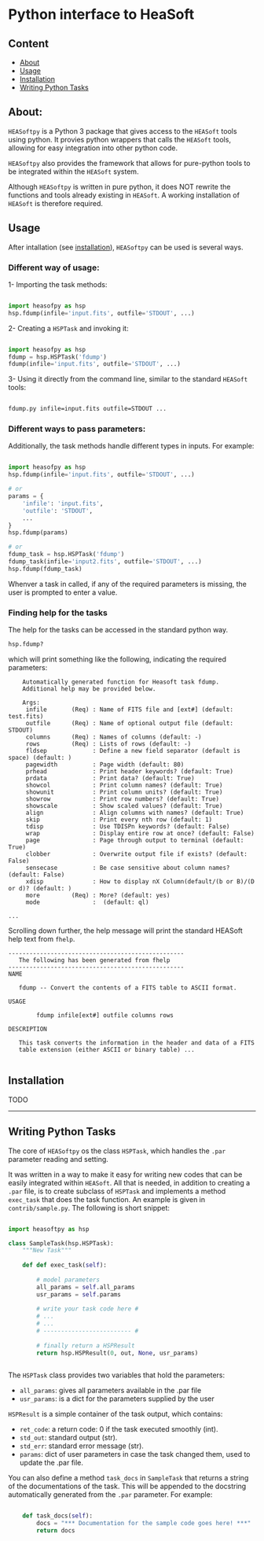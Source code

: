 Python interface to HeaSoft
===========================

## Content
- [About](#About)
- [Usage](#Usage)
- [Installation](#Installation)
- [Writing Python Tasks](#Writing-Python-Tasks)


## About:
`HEASoftpy` is a Python 3 package that gives access to the `HEASoft` 
tools using python. It provies python wrappers that calls the 
`HEASoft` tools, allowing for easy integration into other python
code.

`HEASoftpy` also provides the framework that allows for pure-python
tools to be integrated within the `HEASoft` system.

Although `HEASoftpy` is written in pure python, it does NOT rewrite 
the functions and tools already existing in `HEASoft`. A working
installation of `HEASoft` is therefore required.


## Usage
After intallation (see [installation](#Installation)), `HEASoftpy` can
be used is several ways.

### Different way of usage:
1- Importing the task methods:
```python

import heasofpy as hsp
hsp.fdump(infile='input.fits', outfile='STDOUT', ...)

```

2- Creating a `HSPTask` and invoking it:
```python

import heasofpy as hsp
fdump = hsp.HSPTask('fdump')
fdump(infile='input.fits', outfile='STDOUT', ...)

```

3- Using it directly from the command line, similar to the standard `HEASoft` tools:
```bash

fdump.py infile=input.fits outfile=STDOUT ...

```

### Different ways to pass parameters:
Additionally, the task methods handle different types in inputs. For example:

```python

import heasofpy as hsp
hsp.fdump(infile='input.fits', outfile='STDOUT', ...)

# or
params = {
    'infile': 'input.fits',
    'outfile': 'STDOUT',
    ...
}
hsp.fdump(params)

# or
fdump_task = hsp.HSPTask('fdump')
fdump_task(infile='input2.fits', outfile='STDOUT', ...)
hsp.fdump(fdump_task)


```

Whenver a task in called, if any of the required parameters is missing, 
the user is prompted to enter a value.


### Finding help for the tasks
The help for the tasks can be accessed in the standard python way.
```python
hsp.fdump?
```

which will print something like the following, indicating the required parameters:
```
    Automatically generated function for Heasoft task fdump.
    Additional help may be provided below.

    Args:
     infile       (Req) : Name of FITS file and [ext#] (default: test.fits)
     outfile      (Req) : Name of optional output file (default: STDOUT)
     columns      (Req) : Names of columns (default: -)
     rows         (Req) : Lists of rows (default: -)
     fldsep             : Define a new field separator (default is space) (default: )
     pagewidth          : Page width (default: 80)
     prhead             : Print header keywords? (default: True)
     prdata             : Print data? (default: True)
     showcol            : Print column names? (default: True)
     showunit           : Print column units? (default: True)
     showrow            : Print row numbers? (default: True)
     showscale          : Show scaled values? (default: True)
     align              : Align columns with names? (default: True)
     skip               : Print every nth row (default: 1)
     tdisp              : Use TDISPn keywords? (default: False)
     wrap               : Display entire row at once? (default: False)
     page               : Page through output to terminal (default: True)
     clobber            : Overwrite output file if exists? (default: False)
     sensecase          : Be case sensitive about column names? (default: False)
     xdisp              : How to display nX Column(default/(b or B)/(D or d)? (default: )
     more         (Req) : More? (default: yes)
     mode               :  (default: ql)

...
```
Scrolling down further, the help message will print the standard HEASoft help text from `fhelp`.
```
--------------------------------------------------
   The following has been generated from fhelp
--------------------------------------------------
NAME

   fdump -- Convert the contents of a FITS table to ASCII format.

USAGE

        fdump infile[ext#] outfile columns rows

DESCRIPTION

   This task converts the information in the header and data of a FITS
   table extension (either ASCII or binary table) ...
   
```


## Installation
TODO

---
## Writing Python Tasks
The core of `HEASoftpy` os the class `HSPTask`, which handles the `.par` parameter reading and setting.

It was written in a way to make it easy for writing new codes that can be easily integrated within `HEASoft`. All that is needed, in addition to creating a `.par` file, is to create subclass of `HSPTask` and implements a method `exec_task` that does the task function. An example is given in `contrib/sample.py`. The following is short snippet:

```python

import heasoftpy as hsp

class SampleTask(hsp.HSPTask):
    """New Task"""
    
    def def exec_task(self):
        
        # model parameters
        all_params = self.all_params
        usr_params = self.params
        
        # write your task code here #
        # ...
        # ...
        # ------------------------- #
        
        # finally return a HSPResult
        return hsp.HSPResult(0, out, None, usr_params)
        
```
The `HSPTask` class provides two variables that hold the parameters:
- `all_params`: gives all parameters available in the .par file
- `usr_params`: is a dict for the parameters supplied by the user

`HSPResult` is a simple container of the task output, which contains:
- `ret_code`: a return code: 0 if the task executed smoothly (int).
- `std_out`: standard output (str).
- `std_err`: standard error message (str).
- `params`: dict of user parameters in case the task changed them, used to update the .par file.

You can also define a method `task_docs` in `SampleTask` that returns a string of the documentations of the task. This will be appended to the docstring automatically generated from the `.par` parameter. For example:

```python

    def task_docs(self):
        docs = "*** Documentation for the sample code goes here! ***"
        return docs
```